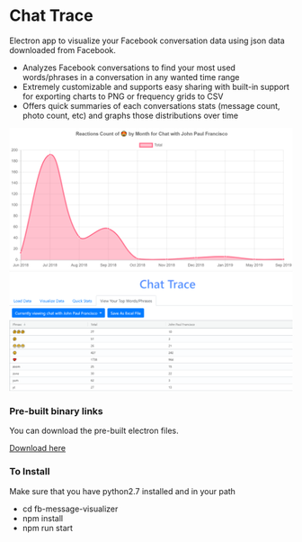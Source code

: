 # Chat Trace 
Electron app to visualize your Facebook conversation data using json data downloaded from Facebook. 
* Analyzes Facebook conversations to find your most used words/phrases in a conversation in any wanted time range
* Extremely customizable and supports easy sharing with built-in support for exporting charts to PNG or frequency grids to CSV 
* Offers quick summaries of each conversations stats (message count, photo count, etc) and graphs those distributions over time

<p align = "center">
  <img width="700" alt="sample chart" src="https://github.com/jpfranci/facebook-messages-visualizer/blob/master/fb-message-visualizer/example_images/Chart.png?raw=true)">
  <img width="700" alt="sample grid" src="https://github.com/jpfranci/facebook-messages-visualizer/blob/master/fb-message-visualizer/example_images/Grid.PNG?raw=true">
</p>


### Pre-built binary links
You can download the pre-built electron files.
<p>
  <a href = https://drive.google.com/drive/u/2/folders/1ypjr27aGRpU-tw6inGdcn9uNb-1RAvN7>Download here</a>
</p>
 
 ### To Install
Make sure that you have python2.7 installed and in your path

* cd fb-message-visualizer
* npm install
* npm run start
